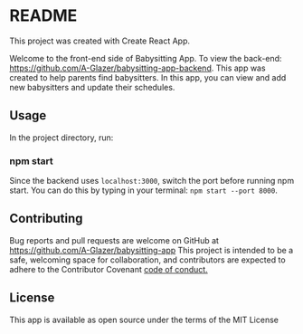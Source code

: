 # README

This project was created with Create React App.

Welcome to the front-end side of Babysitting App. To view the back-end: https://github.com/A-Glazer/babysitting-app-backend. This app was created to help parents find babysitters. In this app, you can view and add new babysitters and update their schedules. 


## Usage
In the project directory, run:

### npm start
Since the backend uses `localhost:3000`, switch the port before running npm start. You can do this by typing in your terminal: `npm start --port 8000`. 
 

## Contributing

Bug reports and pull requests are welcome on GitHub at https://github.com/A-Glazer/babysitting-app
This project is intended to be a safe, welcoming space for collaboration, and contributors are expected to adhere to the Contributor Covenant [code of conduct.](https://www.contributor-covenant.org/)

## License
This app is available as open source under the terms of the MIT License 